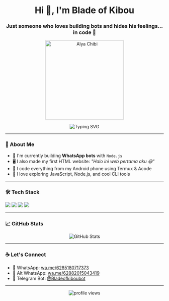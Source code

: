 <h1 align="center">Hi 👋, I'm Blade of Kibou</h1>
<h3 align="center">Just someone who loves building bots and hides his feelings... in code 🖤</h3>

<!-- Alya chibi (RAHASIA!) -->
<p align="center">
  <img src="https://hutaofiles.caliph.dev/file/51e3b6c1d80d39c0984307ed0f266909/a07eec91834776852019cb8b312ab3bf583bbb3f569e434b4b3d984e49b83593" alt="Alya Chibi" width="250"/>
</p>

<!-- Efek ketik -->
<p align="center">
  <img src="https://readme-typing-svg.demolab.com?font=Fira+Code&size=22&pause=1000&center=true&vCenter=true&width=500&lines=Welcome+to+my+GitHub!;Bot+Dev+with+Terminal+Power!;Coding+from+Android+with+💪" alt="Typing SVG" />
</p>

---

### 🧠 About Me

- 🔧 I'm currently building **WhatsApp bots** with `Node.js`
- 🖥️ I also made my first HTML website: *"Halo ini web pertama aku 😆"*
- 📱 I code everything from my Android phone using Termux & Acode
- 🧪 I love exploring JavaScript, Node.js, and cool CLI tools

---

### 🛠️ Tech Stack

<p>
  <img src="https://img.shields.io/badge/Node.js-339933?style=for-the-badge&logo=nodedotjs&logoColor=white"/>
  <img src="https://img.shields.io/badge/HTML5-E34F26?style=for-the-badge&logo=html5&logoColor=white"/>
  <img src="https://img.shields.io/badge/CSS3-1572B6?style=for-the-badge&logo=css3&logoColor=white"/>
  <img src="https://img.shields.io/badge/Termux-000000?style=for-the-badge&logo=linux&logoColor=white"/>
</p>

---

### 📈 GitHub Stats

<p align="center">
  <img src="https://github-readme-stats.vercel.app/api?username=bladeofkibou2009&show_icons=true&theme=tokyonight" alt="GitHub Stats" />
</p>

---

### ☕ Let's Connect

- 📱 WhatsApp: [wa.me/6285180717373](https://wa.me/6285180717373)  
- 📱 Alt WhatsApp: [wa.me/62882015043419](https://wa.me/62882015043419)  
- 🤖 Telegram Bot: [@Bladeofkiboubot](https://t.me/Bladeofkiboubot)

---

<p align="center">
  <img src="https://komarev.com/ghpvc/?username=bladeofkibou2009&label=Profile+Views&color=0e75b6&style=flat" alt="profile views" />
</p>
